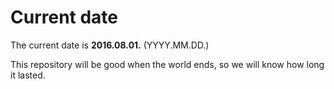 # Current date

The current date is **2016.08.01.** (YYYY.MM.DD.)

This repository will be good when the world ends, so we will know how long it lasted.